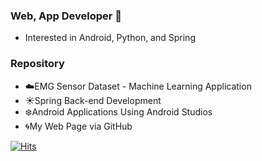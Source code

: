 ### Web, App Developer 🌱

- Interested in Android, Python, and Spring
<!--
**wlwlsus/wlwlsus** is a ✨ _special_ ✨ repository because its `README.md` (this file) appears on your GitHub profile.

Here are some ideas to get you started:

- 🔭 I’m currently working on ...
- 🌱 I’m currently learning ...
- 👯 I’m looking to collaborate on ...
- 🤔 I’m looking for help with ...
- 💬 Ask me about ...
- 📫 How to reach me: ...
- 😄 Pronouns: ...
- ⚡ Fun fact: ...
-->

### Repository

- :cloud:EMG Sensor Dataset - Machine Learning Application 
- :sunny:Spring Back-end Development
- :snowflake:Android Applications Using Android Studios
- :cyclone:My Web Page via GitHub
<!--[![Anurag's github stats](https://github-readme-stats.vercel.app/api?username=wlwlsus)](https://github.com/anuraghazra/github-readme-stats)-->

[![Hits](https://hits.seeyoufarm.com/api/count/incr/badge.svg?url=https%3A%2F%2Fgithub.com%2Fwlwlsus&count_bg=%23B0B09E&title_bg=%238C84E1&icon=windows.svg&icon_color=%232F1313&title=hits&edge_flat=false)](https://hits.seeyoufarm.com)
